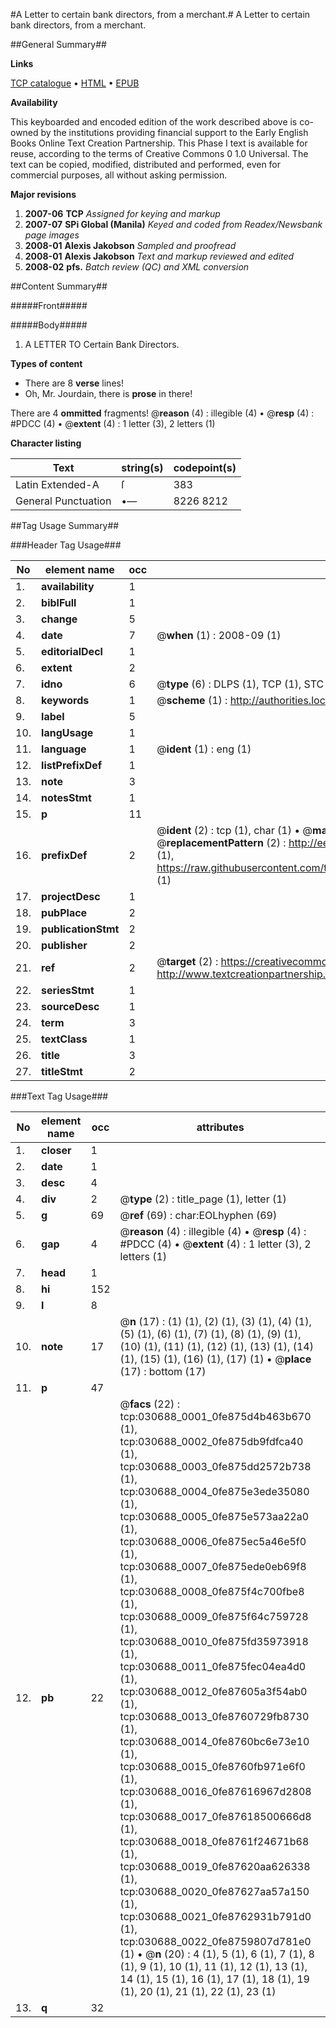 #A Letter to certain bank directors, from a merchant.#
A Letter to certain bank directors, from a merchant.

##General Summary##

**Links**

[TCP catalogue](http://www.ota.ox.ac.uk/tcp/)  • 
[HTML](http://tei.it.ox.ac.uk/tcp/Texts-HTML/free/N23/N23215.html)  • 
[EPUB](http://tei.it.ox.ac.uk/tcp/Texts-EPUB/free/N23/N23215.epub)

**Availability**

This keyboarded and encoded edition of the
	       work described above is co-owned by the institutions
	       providing financial support to the Early English Books
	       Online Text Creation Partnership. This Phase I text is
	       available for reuse, according to the terms of Creative
	       Commons 0 1.0 Universal. The text can be copied,
	       modified, distributed and performed, even for
	       commercial purposes, all without asking permission.

**Major revisions**

1. __2007-06__ __TCP__ *Assigned for keying and markup*
1. __2007-07__ __SPi Global (Manila)__ *Keyed and coded from Readex/Newsbank page images*
1. __2008-01__ __Alexis Jakobson__ *Sampled and proofread*
1. __2008-01__ __Alexis Jakobson__ *Text and markup reviewed and edited*
1. __2008-02__ __pfs.__ *Batch review (QC) and XML conversion*

##Content Summary##

#####Front#####

#####Body#####

1. A LETTER TO Certain Bank Directors.

**Types of content**

  * There are 8 **verse** lines!
  * Oh, Mr. Jourdain, there is **prose** in there!

There are 4 **ommitted** fragments! 
 @__reason__ (4) : illegible (4)  •  @__resp__ (4) : #PDCC (4)  •  @__extent__ (4) : 1 letter (3), 2 letters (1)

**Character listing**


|Text|string(s)|codepoint(s)|
|---|---|---|
|Latin Extended-A|ſ|383|
|General Punctuation|•—|8226 8212|

##Tag Usage Summary##

###Header Tag Usage###

|No|element name|occ|attributes|
|---|---|---|---|
|1.|__availability__|1||
|2.|__biblFull__|1||
|3.|__change__|5||
|4.|__date__|7| @__when__ (1) : 2008-09 (1)|
|5.|__editorialDecl__|1||
|6.|__extent__|2||
|7.|__idno__|6| @__type__ (6) : DLPS (1), TCP (1), STC (1), NOTIS (1), IMAGE-SET (1), EVANS-CITATION (1)|
|8.|__keywords__|1| @__scheme__ (1) : http://authorities.loc.gov/ (1)|
|9.|__label__|5||
|10.|__langUsage__|1||
|11.|__language__|1| @__ident__ (1) : eng (1)|
|12.|__listPrefixDef__|1||
|13.|__note__|3||
|14.|__notesStmt__|1||
|15.|__p__|11||
|16.|__prefixDef__|2| @__ident__ (2) : tcp (1), char (1)  •  @__matchPattern__ (2) : ([0-9\-]+):([0-9IVX]+) (1), (.+) (1)  •  @__replacementPattern__ (2) : http://eebo.chadwyck.com/downloadtiff?vid=$1&page=$2 (1), https://raw.githubusercontent.com/textcreationpartnership/Texts/master/tcpchars.xml#$1 (1)|
|17.|__projectDesc__|1||
|18.|__pubPlace__|2||
|19.|__publicationStmt__|2||
|20.|__publisher__|2||
|21.|__ref__|2| @__target__ (2) : https://creativecommons.org/publicdomain/zero/1.0/ (1), http://www.textcreationpartnership.org/docs/. (1)|
|22.|__seriesStmt__|1||
|23.|__sourceDesc__|1||
|24.|__term__|3||
|25.|__textClass__|1||
|26.|__title__|3||
|27.|__titleStmt__|2||


###Text Tag Usage###

|No|element name|occ|attributes|
|---|---|---|---|
|1.|__closer__|1||
|2.|__date__|1||
|3.|__desc__|4||
|4.|__div__|2| @__type__ (2) : title_page (1), letter (1)|
|5.|__g__|69| @__ref__ (69) : char:EOLhyphen (69)|
|6.|__gap__|4| @__reason__ (4) : illegible (4)  •  @__resp__ (4) : #PDCC (4)  •  @__extent__ (4) : 1 letter (3), 2 letters (1)|
|7.|__head__|1||
|8.|__hi__|152||
|9.|__l__|8||
|10.|__note__|17| @__n__ (17) : (1) (1), (2) (1), (3) (1), (4) (1), (5) (1), (6) (1), (7) (1), (8) (1), (9) (1), (10) (1), (11) (1), (12) (1), (13) (1), (14) (1), (15) (1), (16) (1), (17) (1)  •  @__place__ (17) : bottom (17)|
|11.|__p__|47||
|12.|__pb__|22| @__facs__ (22) : tcp:030688_0001_0fe875d4b463b670 (1), tcp:030688_0002_0fe875db9fdfca40 (1), tcp:030688_0003_0fe875dd2572b738 (1), tcp:030688_0004_0fe875e3ede35080 (1), tcp:030688_0005_0fe875e573aa22a0 (1), tcp:030688_0006_0fe875ec5a46e5f0 (1), tcp:030688_0007_0fe875ede0eb69f8 (1), tcp:030688_0008_0fe875f4c700fbe8 (1), tcp:030688_0009_0fe875f64c759728 (1), tcp:030688_0010_0fe875fd35973918 (1), tcp:030688_0011_0fe875fec04ea4d0 (1), tcp:030688_0012_0fe87605a3f54ab0 (1), tcp:030688_0013_0fe8760729fb8730 (1), tcp:030688_0014_0fe8760bc6e73e10 (1), tcp:030688_0015_0fe8760fb971e6f0 (1), tcp:030688_0016_0fe87616967d2808 (1), tcp:030688_0017_0fe87618500666d8 (1), tcp:030688_0018_0fe8761f24671b68 (1), tcp:030688_0019_0fe87620aa626338 (1), tcp:030688_0020_0fe87627aa57a150 (1), tcp:030688_0021_0fe8762931b791d0 (1), tcp:030688_0022_0fe8759807d781e0 (1)  •  @__n__ (20) : 4 (1), 5 (1), 6 (1), 7 (1), 8 (1), 9 (1), 10 (1), 11 (1), 12 (1), 13 (1), 14 (1), 15 (1), 16 (1), 17 (1), 18 (1), 19 (1), 20 (1), 21 (1), 22 (1), 23 (1)|
|13.|__q__|32||
